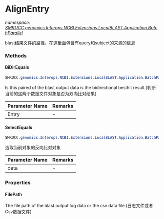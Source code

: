 ﻿# AlignEntry
_namespace: [SMRUCC.genomics.Interops.NCBI.Extensions.LocalBLAST.Application.BatchParallel](./index.md)_

blast结果文件的路径，在这里面包含有query和subject的来源的信息



### Methods

#### BiDirEquals
```csharp
SMRUCC.genomics.Interops.NCBI.Extensions.LocalBLAST.Application.BatchParallel.AlignEntry.BiDirEquals(SMRUCC.genomics.Interops.NCBI.Extensions.LocalBLAST.Application.BatchParallel.AlignEntry)
```
Is this paired of the blast output data is the bidirectional besthit result.(判断当前的这两个数据文件对象是否为双向比对结果)

|Parameter Name|Remarks|
|--------------|-------|
|Entry|-|


#### SelectEquals
```csharp
SMRUCC.genomics.Interops.NCBI.Extensions.LocalBLAST.Application.BatchParallel.AlignEntry.SelectEquals(System.Collections.Generic.IEnumerable{SMRUCC.genomics.Interops.NCBI.Extensions.LocalBLAST.Application.BatchParallel.AlignEntry})
```
选取当前对象的反向比对对象

|Parameter Name|Remarks|
|--------------|-------|
|data|-|



### Properties

#### FilePath
The file path of the blast output log data or the csv data file.(日志文件或者Csv数据文件)
